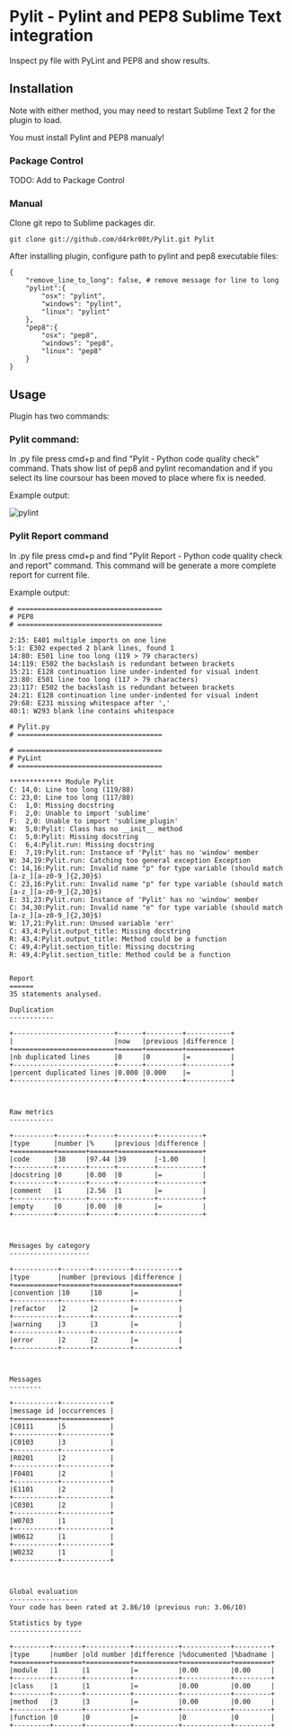 # Pylit - Pylint and PEP8 Sublime Text integration
Inspect py file with PyLint and PEP8 and show results.

## Installation
Note with either method, you may need to restart Sublime Text 2 for the plugin to load.

You must install Pylint and PEP8 manualy!

### Package Control
TODO: Add to Package Control

### Manual
Clone git repo to Sublime packages dir.

    git clone git://github.com/d4rkr00t/Pylit.git Pylit

After installing plugin, configure path to pylint and pep8 executable files:

    {
        "remove_line_to_long": false, # remove message for line to long
        "pylint":{
            "osx": "pylint",
            "windows": "pylint",
            "linux": "pylint"
        },
        "pep8":{
            "osx": "pep8",
            "windows": "pep8",
            "linux": "pep8"
        }
    }

## Usage

Plugin has two commands:

### Pylit command:
In .py file press cmd+p and find "Pylit - Python code quality check" command.
Thats show list of pep8 and pylint recomandation and if you select its line coursour has been moved to place where fix is needed.

Example output:

![pylint](https://dl.dropboxusercontent.com/u/3678884/pylin-screenshot.png)

### Pylit Report command
In .py file press cmd+p and find "Pylit Report - Python code quality check and report" command.
This command will be generate a more complete report for current file.

Example output:

    # ====================================
    # PEP8
    # ====================================

    2:15: E401 multiple imports on one line
    5:1: E302 expected 2 blank lines, found 1
    14:80: E501 line too long (119 > 79 characters)
    14:119: E502 the backslash is redundant between brackets
    15:21: E128 continuation line under-indented for visual indent
    23:80: E501 line too long (117 > 79 characters)
    23:117: E502 the backslash is redundant between brackets
    24:21: E128 continuation line under-indented for visual indent
    29:68: E231 missing whitespace after ','
    40:1: W293 blank line contains whitespace

    # Pylit.py
    # ====================================

    # ====================================
    # PyLint
    # ====================================

    ************* Module Pylit
    C: 14,0: Line too long (119/80)
    C: 23,0: Line too long (117/80)
    C:  1,0: Missing docstring
    F:  2,0: Unable to import 'sublime'
    F:  2,0: Unable to import 'sublime_plugin'
    W:  5,0:Pylit: Class has no __init__ method
    C:  5,0:Pylit: Missing docstring
    C:  6,4:Pylit.run: Missing docstring
    E:  7,19:Pylit.run: Instance of 'Pylit' has no 'window' member
    W: 34,19:Pylit.run: Catching too general exception Exception
    C: 14,16:Pylit.run: Invalid name "p" for type variable (should match [a-z_][a-z0-9_]{2,30}$)
    C: 23,16:Pylit.run: Invalid name "p" for type variable (should match [a-z_][a-z0-9_]{2,30}$)
    E: 31,23:Pylit.run: Instance of 'Pylit' has no 'window' member
    C: 34,30:Pylit.run: Invalid name "e" for type variable (should match [a-z_][a-z0-9_]{2,30}$)
    W: 17,21:Pylit.run: Unused variable 'err'
    C: 43,4:Pylit.output_title: Missing docstring
    R: 43,4:Pylit.output_title: Method could be a function
    C: 49,4:Pylit.section_title: Missing docstring
    R: 49,4:Pylit.section_title: Method could be a function


    Report
    ======
    35 statements analysed.

    Duplication
    -----------

    +-------------------------+------+---------+-----------+
    |                         |now   |previous |difference |
    +=========================+======+=========+===========+
    |nb duplicated lines      |0     |0        |=          |
    +-------------------------+------+---------+-----------+
    |percent duplicated lines |0.000 |0.000    |=          |
    +-------------------------+------+---------+-----------+



    Raw metrics
    -----------

    +----------+-------+------+---------+-----------+
    |type      |number |%     |previous |difference |
    +==========+=======+======+=========+===========+
    |code      |38     |97.44 |39       |-1.00      |
    +----------+-------+------+---------+-----------+
    |docstring |0      |0.00  |0        |=          |
    +----------+-------+------+---------+-----------+
    |comment   |1      |2.56  |1        |=          |
    +----------+-------+------+---------+-----------+
    |empty     |0      |0.00  |0        |=          |
    +----------+-------+------+---------+-----------+



    Messages by category
    --------------------

    +-----------+-------+---------+-----------+
    |type       |number |previous |difference |
    +===========+=======+=========+===========+
    |convention |10     |10       |=          |
    +-----------+-------+---------+-----------+
    |refactor   |2      |2        |=          |
    +-----------+-------+---------+-----------+
    |warning    |3      |3        |=          |
    +-----------+-------+---------+-----------+
    |error      |2      |2        |=          |
    +-----------+-------+---------+-----------+



    Messages
    --------

    +-----------+------------+
    |message id |occurrences |
    +===========+============+
    |C0111      |5           |
    +-----------+------------+
    |C0103      |3           |
    +-----------+------------+
    |R0201      |2           |
    +-----------+------------+
    |F0401      |2           |
    +-----------+------------+
    |E1101      |2           |
    +-----------+------------+
    |C0301      |2           |
    +-----------+------------+
    |W0703      |1           |
    +-----------+------------+
    |W0612      |1           |
    +-----------+------------+
    |W0232      |1           |
    +-----------+------------+



    Global evaluation
    -----------------
    Your code has been rated at 2.86/10 (previous run: 3.06/10)

    Statistics by type
    ------------------

    +---------+-------+-----------+-----------+------------+---------+
    |type     |number |old number |difference |%documented |%badname |
    +=========+=======+===========+===========+============+=========+
    |module   |1      |1          |=          |0.00        |0.00     |
    +---------+-------+-----------+-----------+------------+---------+
    |class    |1      |1          |=          |0.00        |0.00     |
    +---------+-------+-----------+-----------+------------+---------+
    |method   |3      |3          |=          |0.00        |0.00     |
    +---------+-------+-----------+-----------+------------+---------+
    |function |0      |0          |=          |0           |0        |
    +---------+-------+-----------+-----------+------------+---------+